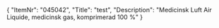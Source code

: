 {
  "ItemNr": "045042",
  "Title": "test",
  "Description": "Medicinsk Luft Air Liquide, medicinsk gas, komprimerad 100 %"
}